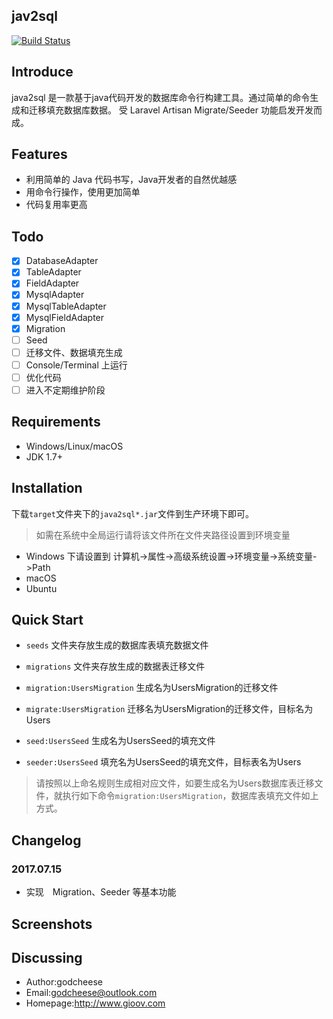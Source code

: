 ## jav2sql
[![Build Status](https://travis-ci.org/godcheese/java2sql.svg?branch=master)](https://travis-ci.org/godcheese/java2sql)
## Introduce
java2sql 是一款基于java代码开发的数据库命令行构建工具。通过简单的命令生成和迁移填充数据库数据。
受 Laravel Artisan Migrate/Seeder 功能启发开发而成。

## Features
- 利用简单的 Java 代码书写，Java开发者的自然优越感
- 用命令行操作，使用更加简单
- 代码复用率更高

## Todo
- [x] DatabaseAdapter
- [x] TableAdapter
- [x] FieldAdapter
- [x] MysqlAdapter
- [x] MysqlTableAdapter
- [x] MysqlFieldAdapter
- [x] Migration
- [ ] Seed
- [ ] 迁移文件、数据填充生成
- [ ] Console/Terminal 上运行
- [ ] 优化代码
- [ ] 进入不定期维护阶段

## Requirements
- Windows/Linux/macOS
- JDK 1.7+
## Installation
下载`target`文件夹下的`java2sql*.jar`文件到生产环境下即可。
> 如需在系统中全局运行请将该文件所在文件夹路径设置到环境变量
- Windows 下请设置到 计算机->属性->高级系统设置->环境变量->系统变量->Path
- macOS 
- Ubuntu 
## Quick Start

- `seeds` 文件夹存放生成的数据库表填充数据文件
- `migrations` 文件夹存放生成的数据表迁移文件

- `migration:UsersMigration` 生成名为UsersMigration的迁移文件
- `migrate:UsersMigration` 迁移名为UsersMigration的迁移文件，目标名为Users
- `seed:UsersSeed` 生成名为UsersSeed的填充文件
- `seeder:UsersSeed` 填充名为UsersSeed的填充文件，目标表名为Users

> 请按照以上命名规则生成相对应文件，如要生成名为Users数据库表迁移文件，就执行如下命令`migration:UsersMigration`，数据库表填充文件如上方式。

## Changelog
### 2017.07.15
- 实现　Migration、Seeder 等基本功能
## Screenshots
## Discussing
- Author:godcheese
- Email:godcheese@outlook.com
- Homepage:http://www.gioov.com
